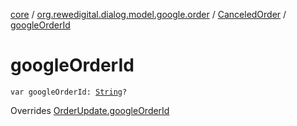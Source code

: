 [core](../../index.md) / [org.rewedigital.dialog.model.google.order](../index.md) / [CanceledOrder](index.md) / [googleOrderId](./google-order-id.md)

# googleOrderId

`var googleOrderId: `[`String`](https://kotlinlang.org/api/latest/jvm/stdlib/kotlin/-string/index.html)`?`

Overrides [OrderUpdate.googleOrderId](../-order-update/google-order-id.md)

